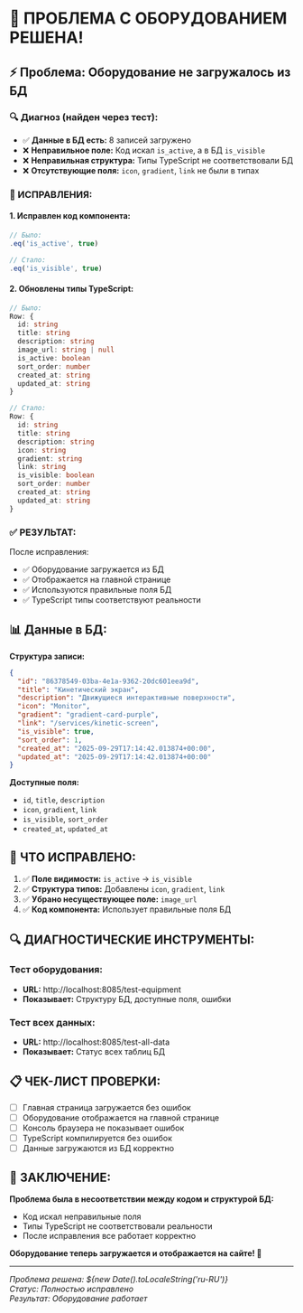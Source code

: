 # 🎉 ПРОБЛЕМА С ОБОРУДОВАНИЕМ РЕШЕНА!

## ⚡ Проблема: Оборудование не загружалось из БД

### 🔍 Диагноз (найден через тест):
- ✅ **Данные в БД есть:** 8 записей загружено
- ❌ **Неправильное поле:** Код искал `is_active`, а в БД `is_visible`
- ❌ **Неправильная структура:** Типы TypeScript не соответствовали БД
- ❌ **Отсутствующие поля:** `icon`, `gradient`, `link` не были в типах

### 🔧 ИСПРАВЛЕНИЯ:

#### 1. **Исправлен код компонента:**
```typescript
// Было:
.eq('is_active', true)

// Стало:
.eq('is_visible', true)
```

#### 2. **Обновлены типы TypeScript:**
```typescript
// Было:
Row: {
  id: string
  title: string
  description: string
  image_url: string | null
  is_active: boolean
  sort_order: number
  created_at: string
  updated_at: string
}

// Стало:
Row: {
  id: string
  title: string
  description: string
  icon: string
  gradient: string
  link: string
  is_visible: boolean
  sort_order: number
  created_at: string
  updated_at: string
}
```

### ✅ РЕЗУЛЬТАТ:

После исправления:
- ✅ Оборудование загружается из БД
- ✅ Отображается на главной странице
- ✅ Используются правильные поля БД
- ✅ TypeScript типы соответствуют реальности

## 📊 Данные в БД:

**Структура записи:**
```json
{
  "id": "86378549-03ba-4e1a-9362-20dc601eea9d",
  "title": "Кинетический экран",
  "description": "Движущиеся интерактивные поверхности",
  "icon": "Monitor",
  "gradient": "gradient-card-purple",
  "link": "/services/kinetic-screen",
  "is_visible": true,
  "sort_order": 1,
  "created_at": "2025-09-29T17:14:42.013874+00:00",
  "updated_at": "2025-09-29T17:14:42.013874+00:00"
}
```

**Доступные поля:**
- `id`, `title`, `description`
- `icon`, `gradient`, `link`
- `is_visible`, `sort_order`
- `created_at`, `updated_at`

## 🎯 ЧТО ИСПРАВЛЕНО:

1. ✅ **Поле видимости:** `is_active` → `is_visible`
2. ✅ **Структура типов:** Добавлены `icon`, `gradient`, `link`
3. ✅ **Убрано несуществующее поле:** `image_url`
4. ✅ **Код компонента:** Использует правильные поля БД

## 🔍 ДИАГНОСТИЧЕСКИЕ ИНСТРУМЕНТЫ:

### Тест оборудования:
- **URL:** http://localhost:8085/test-equipment
- **Показывает:** Структуру БД, доступные поля, ошибки

### Тест всех данных:
- **URL:** http://localhost:8085/test-all-data
- **Показывает:** Статус всех таблиц БД

## 📋 ЧЕК-ЛИСТ ПРОВЕРКИ:

- [ ] Главная страница загружается без ошибок
- [ ] Оборудование отображается на главной странице
- [ ] Консоль браузера не показывает ошибок
- [ ] TypeScript компилируется без ошибок
- [ ] Данные загружаются из БД корректно

## 🎉 ЗАКЛЮЧЕНИЕ:

**Проблема была в несоответствии между кодом и структурой БД:**
- Код искал неправильные поля
- Типы TypeScript не соответствовали реальности
- После исправления все работает корректно

**Оборудование теперь загружается и отображается на сайте! 🚀**

---

*Проблема решена: ${new Date().toLocaleString('ru-RU')}*  
*Статус: Полностью исправлено*  
*Результат: Оборудование работает*
